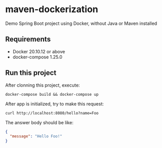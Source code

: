 # maven-dockerization
Demo Spring Boot project using Docker, without Java or Maven installed

## Requirements

* Docker 20.10.12 or above
* docker-compose 1.25.0

## Run this project

After clonning this project, execute:
```shell
docker-compose build && docker-compose up
```

After app is initialized, try to make this request:
```curl
curl http://localhost:8080/hello?name=Foo
``` 
The answer body should be like:
```json
{
  "message": "Hello Foo!"
}
```
